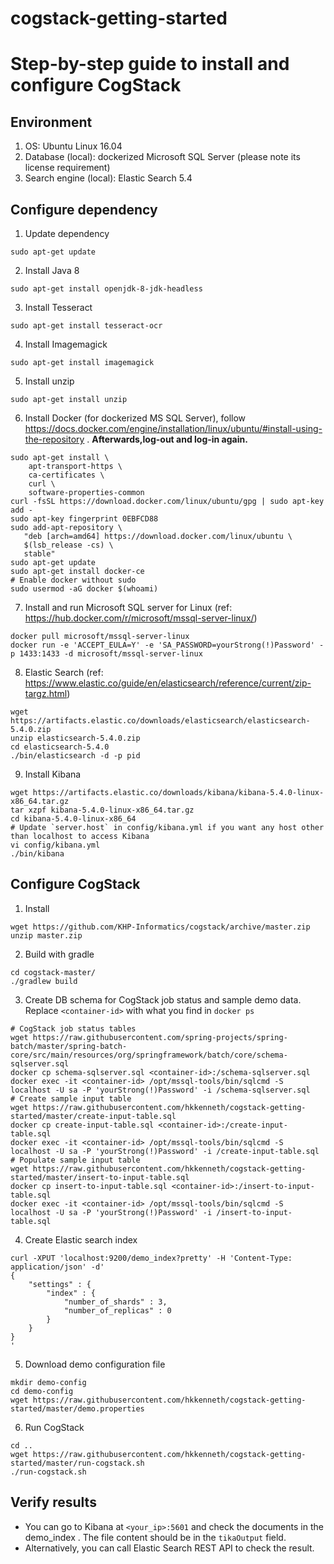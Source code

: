 # cogstack-getting-started

# Step-by-step guide to install and configure CogStack

## Environment

1. OS: Ubuntu Linux 16.04
2. Database (local): dockerized Microsoft SQL Server (please note its license requirement)
3. Search engine (local): Elastic Search 5.4

## Configure dependency

1. Update dependency
```
sudo apt-get update
```
2. Install Java 8
```
sudo apt-get install openjdk-8-jdk-headless
```
3. Install Tesseract
```
sudo apt-get install tesseract-ocr
```
4. Install Imagemagick
```
sudo apt-get install imagemagick
```
5. Install unzip
```
sudo apt-get install unzip
```
6. Install Docker (for dockerized MS SQL Server), follow https://docs.docker.com/engine/installation/linux/ubuntu/#install-using-the-repository . **Afterwards,log-out and log-in again.**
```
sudo apt-get install \
    apt-transport-https \
    ca-certificates \
    curl \
    software-properties-common
curl -fsSL https://download.docker.com/linux/ubuntu/gpg | sudo apt-key add -
sudo apt-key fingerprint 0EBFCD88
sudo add-apt-repository \
   "deb [arch=amd64] https://download.docker.com/linux/ubuntu \
   $(lsb_release -cs) \
   stable"
sudo apt-get update
sudo apt-get install docker-ce
# Enable docker without sudo
sudo usermod -aG docker $(whoami)
```
7. Install and run Microsoft SQL server for Linux (ref: https://hub.docker.com/r/microsoft/mssql-server-linux/)
```
docker pull microsoft/mssql-server-linux
docker run -e 'ACCEPT_EULA=Y' -e 'SA_PASSWORD=yourStrong(!)Password' -p 1433:1433 -d microsoft/mssql-server-linux
```
8. Elastic Search (ref: https://www.elastic.co/guide/en/elasticsearch/reference/current/zip-targz.html)
```
wget https://artifacts.elastic.co/downloads/elasticsearch/elasticsearch-5.4.0.zip
unzip elasticsearch-5.4.0.zip
cd elasticsearch-5.4.0
./bin/elasticsearch -d -p pid
```
9. Install Kibana
```
wget https://artifacts.elastic.co/downloads/kibana/kibana-5.4.0-linux-x86_64.tar.gz
tar xzpf kibana-5.4.0-linux-x86_64.tar.gz
cd kibana-5.4.0-linux-x86_64
# Update `server.host` in config/kibana.yml if you want any host other than localhost to access Kibana
vi config/kibana.yml
./bin/kibana
```

## Configure CogStack
1. Install
```
wget https://github.com/KHP-Informatics/cogstack/archive/master.zip
unzip master.zip
```
2. Build with gradle
```
cd cogstack-master/
./gradlew build
```
3. Create DB schema for CogStack job status and sample demo data. Replace `<container-id>` with what you find in `docker ps`
```
# CogStack job status tables
wget https://raw.githubusercontent.com/spring-projects/spring-batch/master/spring-batch-core/src/main/resources/org/springframework/batch/core/schema-sqlserver.sql
docker cp schema-sqlserver.sql <container-id>:/schema-sqlserver.sql
docker exec -it <container-id> /opt/mssql-tools/bin/sqlcmd -S localhost -U sa -P 'yourStrong(!)Password' -i /schema-sqlserver.sql
# Create sample input table
wget https://raw.githubusercontent.com/hkkenneth/cogstack-getting-started/master/create-input-table.sql
docker cp create-input-table.sql <container-id>:/create-input-table.sql
docker exec -it <container-id> /opt/mssql-tools/bin/sqlcmd -S localhost -U sa -P 'yourStrong(!)Password' -i /create-input-table.sql
# Populate sample input table
wget https://raw.githubusercontent.com/hkkenneth/cogstack-getting-started/master/insert-to-input-table.sql
docker cp insert-to-input-table.sql <container-id>:/insert-to-input-table.sql
docker exec -it <container-id> /opt/mssql-tools/bin/sqlcmd -S localhost -U sa -P 'yourStrong(!)Password' -i /insert-to-input-table.sql
```
4. Create Elastic search index
```
curl -XPUT 'localhost:9200/demo_index?pretty' -H 'Content-Type: application/json' -d'
{
    "settings" : {
        "index" : {
            "number_of_shards" : 3,
            "number_of_replicas" : 0
        }
    }
}
'
```
5. Download demo configuration file
```
mkdir demo-config
cd demo-config
wget https://raw.githubusercontent.com/hkkenneth/cogstack-getting-started/master/demo.properties
```
6. Run CogStack
```
cd ..
wget https://raw.githubusercontent.com/hkkenneth/cogstack-getting-started/master/run-cogstack.sh
./run-cogstack.sh
```

## Verify results

* You can go to Kibana at `<your_ip>:5601` and check the documents in the demo_index . The file content should be in the `tikaOutput` field.
* Alternatively, you can call Elastic Search REST API to check the result.
